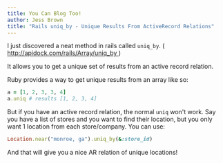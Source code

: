 ```yaml
---
title: You Can Blog Too!
author: Jess Brown
title: "Rails uniq_by - Unique Results From ActiveRecord Relations"
---
```


I just discovered a neat method in rails called `uniq_by`. ( [ http://apidock.com/rails/Array/uniq_by ][uniq_by] )

It allows you to get a unique set of results from an active record
relation.

Ruby provides a way to get unique results from an array like so:

```ruby
a = [1, 2, 3, 3, 4]
a.uniq # results [1, 2, 3, 4]
```

But if you have an active record relation, the normal `uniq` won't work.
Say you have a list of stores and you want to find their location, but
you only want 1 location from each store/company.  You can use:

```ruby
Location.near("monroe, ga").uniq_by(&:store_id)
```

And that will give you a nice AR relation of unique locations!

[uniq_by]:http://apidock.com/rails/Array/uniq_by
